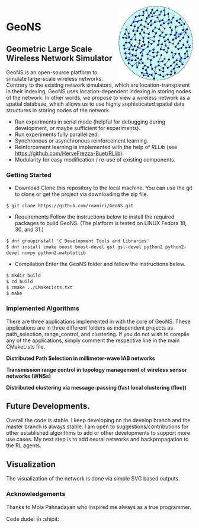 <img align="right" width="200" height="200" src="/images/logo.png">

# GeoNS

## Geometric Large Scale Wireless Network Simulator

GeoNS is an open-source platform to simulate large-scale wireless networks. Contrary to the existing network simulators, which are location-transparent in their indexing, GeoNS uses location-dependent indexing in storing nodes of the network. In other words, we propose to view a wireless network as a spatial database, which allows us to use highly sophisticated spatial data structures in storing nodes of the network.

* Run experiments in serial mode (helpful for debugging during development, or maybe sufficient for experiments).
* Run experiments fully parallelized.
* Synchronous or asynchronous reinforcement learning.
* Reinforcement learning is implemented with the help of *RLLib* (see https://github.com/HerveFrezza-Buet/RLlib).
* Modularity for easy modification / re-use of existing components.

### Getting Started
* Download
Clone this repository to the local machine. You can use the git to clone or get the project via downloading the zip file.
```console
$ git clone https://github.com/roamiri/GeoNS.git
```
* Requirements
Follow the instructions below to install the required packages to build GeoNS. (The platform is tested on LINUX Fedora 18, 30, and 31.)

```console
$ dnf groupinstall 'C Development Tools and Libraries'
$ dnf install cmake boost boost-devel gsl gsl-devel python2 python2-devel numpy python2-matplotlib
```
* Compilation
Enter the GeoNS folder and follow the instructions below. 
```console
$ mkdir build
$ cd build
$ cmake ../CMakeLists.txt
$ make
```
### Implemented Algorithms

There are three applications implemented in with the core of GeoNS. These applications are in three different folders as independent projects as path_selection, range_control, and clustering. If you do not wish to compile any of the applications, simply comment the respective line in the main CMakeLists file. 

**Distributed Path Selection in millimeter-wave IAB networks**

**Transmission range control in topology management of wireless sensor networks (WNSs)**

**Distributed clustering via message-passing (fast local clustering (floc))**

## Future Developments.

Overall the code is stable. I keep developing on the develop branch and the master branch is always stable. I am open to suggestions/contributions for other established algorithms to add or other developments to support more use cases. My next step is to add neural networks and backpropagation to the RL agents.


## Visualization

The visualization of the network is done via simple SVG based outputs.


### Acknowledgements
Thanks to Mola Pahnadayan who inspired me always as a true programmer.

Code dude! :+1: :shipit:
